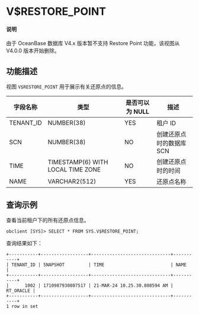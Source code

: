 # V$RESTORE_POINT

<main id="notice" type='explain'>
<h4>说明</h4>
<p>由于 OceanBase 数据库 V4.x 版本暂不支持 Restore Point 功能，该视图从 V4.0.0 版本开始删除。</p>
</main>

## 功能描述

视图 `V$RESTORE_POINT` 用于展示有关还原点的信息。

|   字段名称 |                类型               | **是否可以为 NULL** |     **描述**     |
|-----------|-----------------------------------|---------------------|--------------------|
| TENANT_ID | NUMBER(38)                        | YES            | 租户 ID          |
| SCN       | NUMBER(38)                        | NO             | 创建还原点时的数据库 SCN |
| TIME      | TIMESTAMP(6) WITH LOCAL TIME ZONE | NO             | 创建还原点时的时间      |
| NAME      | VARCHAR2(512)                     | YES            | 还原点名称          |

## 查询示例

查看当前租户下的所有还原点信息。

```shell
obclient [SYS]> SELECT * FROM SYS.V$RESTORE_POINT;
```

查询结果如下：

```shell
+-----------+------------------+------------------------------+-----------+
| TENANT_ID | SNAPSHOT         | TIME                         | NAME      |
+-----------+------------------+------------------------------+-----------+
|      1002 | 1710987930807517 | 21-MAR-24 10.25.30.808594 AM | RT_ORACLE |
+-----------+------------------+------------------------------+-----------+
1 row in set
```
